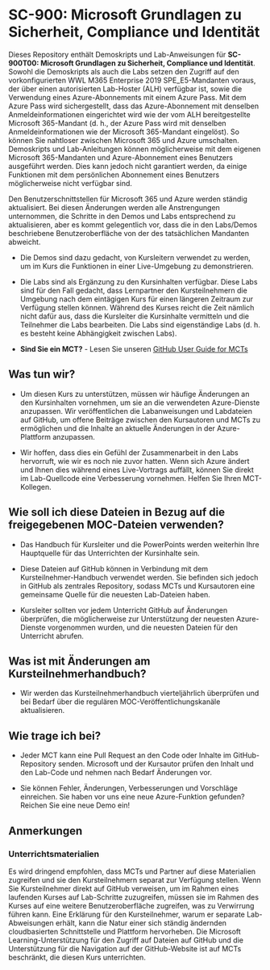 ﻿# SC-900: Microsoft Grundlagen zu Sicherheit, Compliance und Identität

Dieses Repository enthält Demoskripts und Lab-Anweisungen für **SC-900T00: Microsoft Grundlagen zu Sicherheit, Compliance und Identität**.  Sowohl die Demoskripts als auch die Labs setzen den Zugriff auf den vorkonfigurierten WWL M365 Enterprise 2019 SPE_E5-Mandanten voraus, der über einen autorisierten Lab-Hoster (ALH) verfügbar ist, sowie die Verwendung eines Azure-Abonnements mit einem Azure Pass.  Mit dem Azure Pass wird sichergestellt, dass das Azure-Abonnement mit denselben Anmeldeinformationen eingerichtet wird wie der vom ALH bereitgestellte Microsoft 365-Mandant (d. h., der Azure Pass wird mit denselben Anmeldeinformationen wie der Microsoft 365-Mandant eingelöst).  So können Sie nahtloser zwischen Microsoft 365 und Azure umschalten.  Demoskripts und Lab-Anleitungen können möglicherweise mit dem eigenen Microsoft 365-Mandanten und Azure-Abonnement eines Benutzers ausgeführt werden. Dies kann jedoch nicht garantiert werden, da einige Funktionen mit dem persönlichen Abonnement eines Benutzers möglicherweise nicht verfügbar sind.

Den Benutzerschnittstellen für Microsoft 365 und Azure werden ständig aktualisiert.  Bei diesen Änderungen werden alle Anstrengungen unternommen, die Schritte in den Demos und Labs entsprechend zu aktualisieren, aber es kommt gelegentlich vor, dass die in den Labs/Demos beschriebene Benutzeroberfläche von der des tatsächlichen Mandanten abweicht. 

- Die Demos sind dazu gedacht, von Kursleitern verwendet zu werden, um im Kurs die Funktionen in einer Live-Umgebung zu demonstrieren.  

- Die Labs sind als Ergänzung zu den Kursinhalten verfügbar. Diese Labs sind für den Fall gedacht, dass Lernpartner den Kursteilnehmern die Umgebung nach dem eintägigen Kurs für einen längeren Zeitraum zur Verfügung stellen können. Während des Kurses reicht die Zeit nämlich nicht dafür aus, dass die Kursleiter die Kursinhalte vermitteln und die Teilnehmer die Labs bearbeiten. Die Labs sind eigenständige Labs (d. h. es besteht keine Abhängigkeit zwischen Labs).

- **Sind Sie ein MCT?** - Lesen Sie unseren [GitHub User Guide for MCTs](https://microsoftlearning.github.io/MCT-User-Guide-DE/)


## Was tun wir?

- Um diesen Kurs zu unterstützen, müssen wir häufige Änderungen an den Kursinhalten vornehmen, um sie an die verwendeten Azure-Dienste anzupassen.  Wir veröffentlichen die Labanweisungen und Labdateien auf GitHub, um offene Beiträge zwischen den Kursautoren und MCTs zu ermöglichen und die Inhalte an aktuelle Änderungen in der Azure-Plattform anzupassen.

- Wir hoffen, dass dies ein Gefühl der Zusammenarbeit in den Labs hervorruft, wie wir es noch nie zuvor hatten. Wenn sich Azure ändert und Ihnen dies während eines Live-Vortrags auffällt, können Sie direkt im Lab-Quellcode eine Verbesserung vornehmen.  Helfen Sie Ihren MCT-Kollegen.

## Wie soll ich diese Dateien in Bezug auf die freigegebenen MOC-Dateien verwenden?

- Das Handbuch für Kursleiter und die PowerPoints werden weiterhin Ihre Hauptquelle für das Unterrichten der Kursinhalte sein.

- Diese Dateien auf GitHub können in Verbindung mit dem Kursteilnehmer-Handbuch verwendet werden. Sie befinden sich jedoch in GitHub als zentrales Repository, sodass MCTs und Kursautoren eine gemeinsame Quelle für die neuesten Lab-Dateien haben.

- Kursleiter sollten vor jedem Unterricht GitHub auf Änderungen überprüfen, die möglicherweise zur Unterstützung der neuesten Azure-Dienste vorgenommen wurden, und die neuesten Dateien für den Unterricht abrufen.

## Was ist mit Änderungen am Kursteilnehmerhandbuch?

- Wir werden das Kursteilnehmerhandbuch vierteljährlich überprüfen und bei Bedarf über die regulären MOC-Veröffentlichungskanäle aktualisieren.

## Wie trage ich bei?

- Jeder MCT kann eine Pull Request an den Code oder Inhalte im GitHub-Repository senden. Microsoft und der Kursautor prüfen den Inhalt und den Lab-Code und nehmen nach Bedarf Änderungen vor.

- Sie können Fehler, Änderungen, Verbesserungen und Vorschläge einreichen.  Sie haben vor uns eine neue Azure-Funktion gefunden?  Reichen Sie eine neue Demo ein!

## Anmerkungen

### Unterrichtsmaterialien

Es wird dringend empfohlen, dass MCTs und Partner auf diese Materialien zugreifen und sie den Kursteilnehmern separat zur Verfügung stellen.  Wenn Sie Kursteilnehmer direkt auf GitHub verweisen, um im Rahmen eines laufenden Kurses auf Lab-Schritte zuzugreifen, müssen sie im Rahmen des Kurses auf eine weitere Benutzeroberfläche zugreifen, was zu Verwirrung führen kann. Eine Erklärung für den Kursteilnehmer, warum er separate Lab-Abweisungen erhält, kann die Natur einer sich ständig ändernden cloudbasierten Schnittstelle und Plattform hervorheben. Die Microsoft Learning-Unterstützung für den Zugriff auf Dateien auf GitHub und die Unterstützung für die Navigation auf der GitHub-Website ist auf MCTs beschränkt, die diesen Kurs unterrichten.
